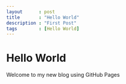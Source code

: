 ```yaml
---
layout      : post
title       : "Hello World"
description : "First Post"
tags        : [Hello World]
---
```


# Hello World
Welcome to my new blog using GitHub Pages
